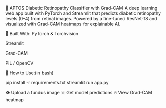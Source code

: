 🧠 APTOS Diabetic Retinopathy Classifier with Grad-CAM
A deep learning web app built with PyTorch and Streamlit that predicts diabetic retinopathy levels (0–4) from retinal images. Powered by a fine-tuned ResNet-18 and visualized with Grad-CAM heatmaps for explainable AI.

🔧 Built With:
PyTorch & Torchvision

Streamlit

Grad-CAM

PIL / OpenCV

🚀 How to Use:(in bash)

pip install -r requirements.txt
streamlit run app.py

👁 Upload a fundus image
📊 Get model predictions
🔥 View Grad-CAM heatmap
